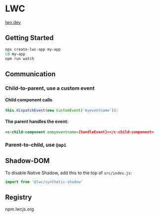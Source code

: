# LWC

[lwv.dev](https://lwc.dev/)

## Getting Started
```bash
npx create-lwc-app my-app
cd my-app
npm run watch
```

## Communication

### Child-to-parent, use a custom event

#### Child component calls

```javascript
this.dispatchEvent(new CustomEvent('myeventname'));
```

#### The parent handles the event:

```xml
<c-child-component onmyeventname={handleEvent}></c-child-component>
```

### Parent-to-child, use `@api`


## Shadow-DOM

To disable Native Shadow, add this to the top of `src/index.js`:
```javascript
import from '@lwc/synthetic-shadow'
```

## Registry

npm.lwcjs.org